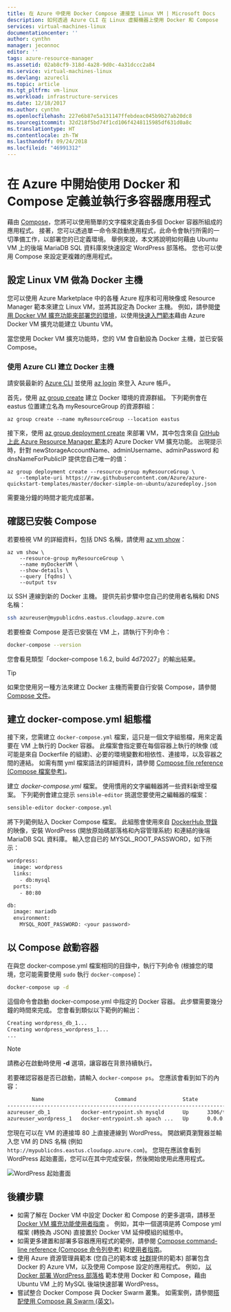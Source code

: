 ```yaml
---
title: 在 Azure 中使用 Docker Compose 連接至 Linux VM | Microsoft Docs
description: 如何透過 Azure CLI 在 Linux 虛擬機器上使用 Docker 和 Compose
services: virtual-machines-linux
documentationcenter: ''
author: cynthn
manager: jeconnoc
editor: ''
tags: azure-resource-manager
ms.assetid: 02ab8cf9-318d-4a28-9d0c-4a31dccc2a84
ms.service: virtual-machines-linux
ms.devlang: azurecli
ms.topic: article
ms.tgt_pltfrm: vm-linux
ms.workload: infrastructure-services
ms.date: 12/18/2017
ms.author: cynthn
ms.openlocfilehash: 227e6b87e5a131147ffebdeac045b9b27ab20dc8
ms.sourcegitcommit: 32d218f5bd74f1cd106f4248115985df631d0a8c
ms.translationtype: HT
ms.contentlocale: zh-TW
ms.lasthandoff: 09/24/2018
ms.locfileid: "46991312"
---
```

# <a name="get-started-with-docker-and-compose-to-define-and-run-a-multi-container-application-in-azure"></a>在 Azure 中開始使用 Docker 和 Compose 定義並執行多容器應用程式
藉由 [Compose](http://github.com/docker/compose)，您將可以使用簡單的文字檔來定義由多個 Docker 容器所組成的應用程式。 接著，您可以透過單一命令來啟動應用程式，此命令會執行所需的一切準備工作，以部署您的已定義環境。 舉例來說，本文將說明如何藉由 Ubuntu VM 上的後端 MariaDB SQL 資料庫來快速設定 WordPress 部落格。 您也可以使用 Compose 來設定更複雜的應用程式。


## <a name="set-up-a-linux-vm-as-a-docker-host"></a>設定 Linux VM 做為 Docker 主機
您可以使用 Azure Marketplace 中的各種 Azure 程序和可用映像或 Resource Manager 範本來建立 Linux VM，並將其設定為 Docker 主機。 例如，請參閱[使用 Docker VM 擴充功能來部署您的環境](dockerextension.md)，以使用[快速入門範本](https://github.com/Azure/azure-quickstart-templates/tree/master/docker-simple-on-ubuntu)藉由 Azure Docker VM 擴充功能建立 Ubuntu VM。 

當您使用 Docker VM 擴充功能時，您的 VM 會自動設為 Docker 主機，並已安裝 Compose。


### <a name="create-docker-host-with-azure-cli"></a>使用 Azure CLI 建立 Docker 主機
請安裝最新的 [Azure CLI](/cli/azure/install-az-cli2) 並使用 [az login](/cli/azure/reference-index#az_login) 來登入 Azure 帳戶。

首先，使用 [az group create](/cli/azure/group#az_group_create) 建立 Docker 環境的資源群組。 下列範例會在 eastus 位置建立名為 myResourceGroup 的資源群組：

```azurecli
az group create --name myResourceGroup --location eastus
```

接下來，使用 [az group deployment create](/cli/azure/group/deployment#az_group_deployment_create) 來部署 VM，其中包含來自 [GitHub 上此 Azure Resource Manager 範本](https://github.com/Azure/azure-quickstart-templates/tree/master/docker-simple-on-ubuntu)的 Azure Docker VM 擴充功能。 出現提示時，針對 newStorageAccountName、adminUsername、adminPassword 和 dnsNameForPublicIP 提供您自己唯一的值：

```azurecli
az group deployment create --resource-group myResourceGroup \
    --template-uri https://raw.githubusercontent.com/Azure/azure-quickstart-templates/master/docker-simple-on-ubuntu/azuredeploy.json
```

需要幾分鐘的時間才能完成部署。


## <a name="verify-that-compose-is-installed"></a>確認已安裝 Compose
若要檢視 VM 的詳細資料，包括 DNS 名稱，請使用 [az vm show](/cli/azure/vm#az_vm_show)：

```azurecli
az vm show \
    --resource-group myResourceGroup \
    --name myDockerVM \
    --show-details \
    --query [fqdns] \
    --output tsv
```

以 SSH 連線到新的 Docker 主機。 提供先前步驟中您自己的使用者名稱和 DNS 名稱：

```bash
ssh azureuser@mypublicdns.eastus.cloudapp.azure.com
```

若要檢查 Compose 是否已安裝在 VM 上，請執行下列命令：

```bash
docker-compose --version
```

您會看見類型「docker-compose 1.6.2, build 4d72027」的輸出結果。

> [!TIP]
> 如果您使用另一種方法來建立 Docker 主機而需要自行安裝 Compose，請參閱 [Compose 文件](https://github.com/docker/compose/blob/882dc673ce84b0b29cd59b6815cb93f74a6c4134/docs/install.md)。


## <a name="create-a-docker-composeyml-configuration-file"></a>建立 docker-compose.yml 組態檔
接下來，您需建立 `docker-compose.yml` 檔案，這只是一個文字組態檔，用來定義要在 VM 上執行的 Docker 容器。 此檔案會指定要在每個容器上執行的映像 (或可能是來自 Dockerfile 的組建)、必要的環境變數和相依性、連接埠，以及容器之間的連結。 如需有關 yml 檔案語法的詳細資料，請參閱 [Compose file reference (Compose 檔案參考)](https://docs.docker.com/compose/compose-file/)。

建立 *docker-compose.yml* 檔案。 使用慣用的文字編輯器將一些資料新增至檔案。 下列範例會建立提示 `sensible-editor` 挑選您要使用之編輯器的檔案：

```bash
sensible-editor docker-compose.yml
```

將下列範例貼入 Docker Compose 檔案。 此組態會使用來自 [DockerHub 登錄](https://registry.hub.docker.com/_/wordpress/) 的映像，安裝 WordPress (開放原始碼部落格和內容管理系統) 和連結的後端 MariaDB SQL 資料庫。 輸入您自已的 MYSQL_ROOT_PASSWORD，如下所示：

```sh
wordpress:
  image: wordpress
  links:
    - db:mysql
  ports:
    - 80:80

db:
  image: mariadb
  environment:
    MYSQL_ROOT_PASSWORD: <your password>
```

## <a name="start-the-containers-with-compose"></a>以 Compose 啟動容器
在與您 docker-compose.yml 檔案相同的目錄中，執行下列命令 (根據您的環境，您可能需要使用 `sudo` 執行 `docker-compose`)：

```bash
docker-compose up -d
```

這個命令會啟動 docker-compose.yml 中指定的 Docker 容器。 此步驟需要幾分鐘的時間來完成。 您會看到類似以下範例的輸出：

```bash
Creating wordpress_db_1...
Creating wordpress_wordpress_1...
...
```

> [!NOTE]
> 請務必在啟動時使用 **-d** 選項，讓容器在背景持續執行。


若要確認容器是否已啟動，請輸入 `docker-compose ps`。 您應該會看到如下的內容：

```bash
        Name                       Command               State         Ports
-----------------------------------------------------------------------------------
azureuser_db_1          docker-entrypoint.sh mysqld      Up      3306/tcp
azureuser_wordpress_1   docker-entrypoint.sh apach ...   Up      0.0.0.0:80->80/tcp
```

您現在可以在 VM 的連接埠 80 上直接連線到 WordPress。 開啟網頁瀏覽器並輸入您 VM 的 DNS 名稱 (例如 `http://mypublicdns.eastus.cloudapp.azure.com`)。 您現在應該會看到 WordPress 起始畫面，您可以在其中完成安裝，然後開始使用此應用程式。

![WordPress 起始畫面][wordpress_start]

## <a name="next-steps"></a>後續步驟
* 如需了解在 Docker VM 中設定 Docker 和 Compose 的更多選項，請移至 [Docker VM 擴充功能使用者指南](https://github.com/Azure/azure-docker-extension/blob/master/README.md) 。 例如，其中一個選項是將 Compose yml 檔案 (轉換為 JSON) 直接置於 Docker VM 延伸模組的組態中。
* 如需更多建置和部署多容器應用程式的範例，請參閱 [Compose command-line reference (Compose 命令列參考)](http://docs.docker.com/compose/reference/) 和[使用者指南](http://docs.docker.com/compose/)。
* 使用 Azure 資源管理員範本 (您自己的範本或 [社群](https://azure.microsoft.com/documentation/templates/)提供的範本) 部署包含 Docker 的 Azure VM，以及使用 Compose 設定的應用程式。 例如， [以 Docker 部署 WordPress 部落格](https://github.com/Azure/azure-quickstart-templates/tree/master/docker-wordpress-mysql) 範本使用 Docker 和 Compose，藉由 Ubuntu VM 上的 MySQL 後端快速部署 WordPress。
* 嘗試整合 Docker Compose 與 Docker Swarm 叢集。 如需案例，請參閱[搭配使用 Compose 與 Swarm (英文)](https://docs.docker.com/compose/swarm/)。

<!--Image references-->

[wordpress_start]: media/docker-compose-quickstart/WordPress.png
